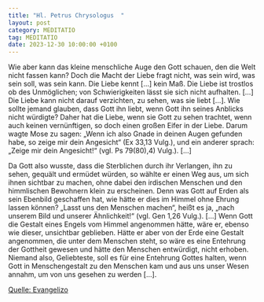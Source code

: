 ```yaml
---
title: "Hl. Petrus Chrysologus  "
layout: post
category: MEDITATIO
tag: MEDITATIO
date: 2023-12-30 10:00:00 +0100
---
```

Wie aber kann das kleine menschliche Auge den Gott schauen, den die Welt nicht fassen kann? Doch die Macht der Liebe fragt nicht, was sein wird, was sein soll, was sein kann. Die Liebe kennt […] kein Maß. Die Liebe ist trostlos ob des Unmöglichen; von Schwierigkeiten lässt sie sich nicht aufhalten.<!--more--> […] Die Liebe kann nicht darauf verzichten, zu sehen, was sie liebt […]. Wie sollte jemand glauben, dass Gott ihn liebt, wenn Gott ihn seines Anblicks nicht würdigte? Daher hat die Liebe, wenn sie Gott zu sehen trachtet, wenn auch keinen vernünftigen, so doch einen großen Eifer in der Liebe. Darum wagte Mose zu sagen: „Wenn ich also Gnade in deinen Augen gefunden habe, so zeige mir dein Angesicht“ (Ex 33,13 Vulg.), und ein anderer sprach: „Zeige mir dein Angesicht!“ (vgl. Ps 79(80),4) Vulg.). […]

Da Gott also wusste, dass die Sterblichen durch ihr Verlangen, ihn zu sehen, gequält und ermüdet würden, so wählte er einen Weg aus, um sich ihnen sichtbar zu machen, ohne dabei den irdischen Menschen und den himmlischen Bewohnern klein zu erscheinen. Denn was Gott auf Erden als sein Ebenbild geschaffen hat, wie hätte er dies im Himmel ohne Ehrung lassen können? „Lasst uns den Menschen machen“, heißt es ja, „nach unserem Bild und unserer Ähnlichkeit!“ (vgl. Gen 1,26 Vulg.). […] Wenn Gott die Gestalt eines Engels vom Himmel angenommen hätte, wäre er, ebenso wie dieser, unsichtbar geblieben. Hätte er aber von der Erde eine Gestalt angenommen, die unter dem Menschen steht, so wäre es eine Entehrung der Gottheit gewesen und hätte den Menschen entwürdigt, nicht erhoben. Niemand also, Geliebteste, soll es für eine Entehrung Gottes halten, wenn Gott in Menschengestalt zu den Menschen kam und aus uns unser Wesen annahm, um von uns gesehen zu werden […].


[Quelle: Evangelizo](https://evangeliumtagfuertag.org/DE/gospel)